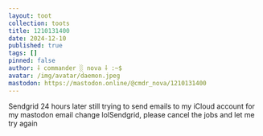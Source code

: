 ```yaml
---
layout: toot
collection: toots
title: 1210131400
date: 2024-12-10
published: true
tags: []
pinned: false
author: ⸸ commander ░ nova ⸸ :~$
avatar: /img/avatar/daemon.jpeg
mastodon: https://mastodon.online/@cmdr_nova/1210131400
---
```


Sendgrid 24 hours later still trying to send emails to my iCloud account for my mastodon email change lolSendgrid, please cancel the jobs and let me try again
